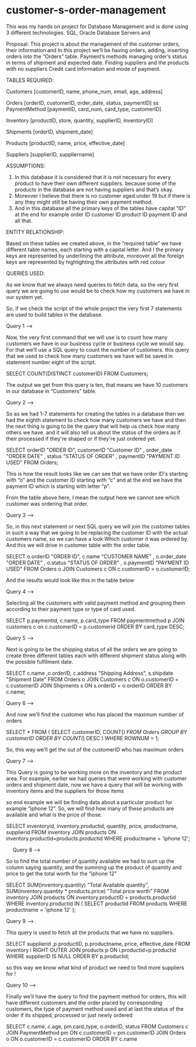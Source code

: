# customer-s-order-management
This was my hands on project for Database Management and is done using 3 different technologies. SQL, Oracle Database Servers and 


Proposal:
This project is about the management of the customer orders, their information and 
In this project we’ll be having orders, adding, inserting orders into the “Orders” table. 
Payment’s methods managing order’s status in terms of shipment and expected date.
Finding suppliers and the products with no suppliers
Credit card information and mode of payment.


TABLES REQUIRED:

Customers [customerID, name, phone_num, email, age, address]

Orders [orderID, customerID, order_date, status, paymentID]
ss
PaymentMethod [paymentID, card_num, card_type, customerID]

Inventory [productID, store, quantity, supplierID, inventoryID]

Shipments [orderID, shipment_date]

Products [productID, name, price, effective_date]

Suppliers [supplierID, suppliername]

ASSUMPTIONS: 
1.	In this database it is considered that it is not necessary for every product to have their own different suppliers. because some of the products in the database are not having suppliers and that’s okay.
2.	Moreover I believe that there is no customer aged under 19 but if there is any they might still be having their own payment method.
3.	And in this database all the primary keys of the tables have capital “ID” at the end for example order ID customer ID product ID payment ID and all that.

ENTITY RELATIONSHIP:

Based on these tables we created above, in the “required table” we have different table names, each starting with a capital letter. 
And I the primary keys are represented by underlining the attribute, moreover all the foreign keys are represented by highlighting the attributes with red colour

 


QUERIES USED:

As we know that we always need queries to fetch data, so the very first query we are going to use would be to check how my customers we have in our system yet. 

So, if we check the script of the whole project the very first 7 statements are used to build tables in the database. 

Query 1 -->

Now, the very first command that we will use is to count how many customers we have in our business cycle or business cycle we would say. For that we’ll use a SQL query to count the number of customers. this query that we used to check how many customers we have will be saved in statement number eight of the script.

SELECT COUNT(DISTINCT customerID)
FROM Customers;

The output we get from this query is ten, that means we have 10 customers in our database in “Customers” table.

Query 2 -->

So as we had 1-7 statements for creating the tables in a database then we had the eighth statement to check how many customers we have and then the next thing is going to be the query that will help us check how many others we have. and it will also tell us about the status of the orders as if their processed if they're shaped or if they're just ordered yet.

SELECT orderID "ORDER ID", customerID "Customer ID" , order_date "ORDER DATE" , status "STATUS OF ORDER" , paymentID "PAYMENT ID USED"
FROM Orders;

 

This is how the result looks like we can see that we have order ID's starting with “o” and the customer ID starting with “c” and at the end we have the payment ID which is starting with letter “p”. 

From the table above here, I mean the output here we cannot see which customer was ordering that order.

Query 3 -->

So, in this next statement or next SQL query we will join the customer tables in such a way that we going to be replacing the customer ID with the actual customers name, so we can have a look Which customer it was ordered by. And this we will drive in customer table with the order table.

SELECT o.orderID "ORDER ID", c.name "CUSTOMER NAME" , o.order_date "ORDER DATE" , o.status "STATUS OF ORDER" , o.paymentID "PAYMENT ID USED"
FROM Orders o
JOIN Customers c ON c.customerID = o.customerID;

And the results would look like this in the table below

 

Query 4 -->

Selecting all the customers with valid payment method and grouping them according to their payment type or type of card used.

SELECT p.paymentid, c.name, p.card_type
FROM paymentmethod p 
JOIN customers c on c.customerID = p.customerid
ORDER BY card_type DESC;


 


Query 5 -->

Next is going to be the shipping status of all the orders we are going to create three different tables each with different shipment status along with the possible fulfilment date.

SELECT c.name ,o.orderID, c.address "Shipping Address", s.shipdate "Shipment Date"
FROM Orders o
JOIN Customers c ON o.customerID = c.customerID
JOIN Shipments s ON s.orderID = o.orderID
ORDER BY c.name;


 

Query 6 -->

And now we’ll find the customer who has placed the maximum number of orders


SELECT * FROM (
    SELECT customerID, COUNT(*)
    FROM Orders 
    GROUP BY customerID
    ORDER BY COUNT(*) DESC
) WHERE ROWNUM = 1;

 
So, this way we’ll get the out of the customerID who has maximum orders

Query 7 -->

This Query is going to be working more on the inventory and the product area. For example, earlier we had queries that were working with customer orders and shipment date, now we have a query that will be working with inventory items and the suppliers for those items

so end example we will be finding data about a particular product for example “iphone 12”. So, we will find how many of these products are available and what is the price of those.

SELECT  inventoryid, inventory.productid, quantity, price, productname, supplierid FROM inventory
JOIN products ON inventory.productid=products.productid
WHERE productname = 'iphone 12';

 
Query 8 -->

So to find the total number of quantity available we had to sum up the column saying quantity, and the summing up the product of quantity and price to get the total worth for the “iphone 12”

SELECT SUM(inventory.quantity) "Total Available quantity", SUM(inventory.quantity * products.price) "Total price worth"
FROM inventory 
JOIN products ON inventory.productID = products.productid
WHERE inventory.productid IN (
    SELECT productid 
    FROM products
    WHERE productname = 'iphone 12'
    );

 


Query 9 -->

This query is used to fetch all the products that we have no suppliers.




SELECT  supplierid ,p.productID, p.productname, price, effective_date
FROM inventory i 
RIGHT OUTER JOIN products p ON i.productid=p.productid
WHERE supplierID IS NULL
ORDER BY p.productid;


 

so this way we know what kind of product we need to find more suppliers for !



Query 10 -->

Finally we’ll have the query to find the payment method for orders, this will have different customers and the order placed by corresponding customers, the type of payment method used and at last the status of the order if its shipped, processed or just newly ordered

SELECT c.name, c.age, pm.card_type, o.orderID, status
FROM Customers c
JOIN PaymentMethod pm ON c.customerID = pm.customerID
JOIN Orders o ON o.customerID = c.customerID
ORDER BY c.name

 
 
